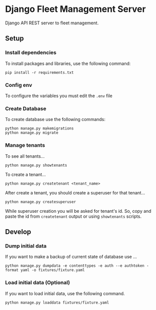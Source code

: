 # Django Fleet Management Server

Django API REST server to fleet management.

## Setup
### Install dependencies
To install packages and libraries, use the following command:
```shell
pip install -r requirements.txt
```

### Config env

To configure the variables you must edit the `.env` file

### Create Database

To create database use the following commands:

```shell
python manage.py makemigrations
python manage.py migrate
```

### Manage tenants

To see all tenants...

````shell
python manage.py showtenants
````

To create a tenant...

````shell
python manage.py createtenant <tenant_name>
````

After create a tenant, you should create a superuser for that tenant...

````shell
python manage.py createsuperuser
````

While superuser creation you will be asked for tenant's id. So, copy and paste the id from `createtenant` output or
using `showtenants` scripts.

## Develop

### Dump initial data

If you want to make a backup of current state of database use ...

```shell
python manage.py dumpdata -e contenttypes -e auth --e authtoken -format yaml -o fixtures/fixture.yaml
```

### Load initial data (Optional)

If you want to load initial data, use the following command.

```shell
python manage.py loaddata fixtures/fixture.yaml
```
